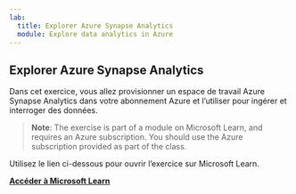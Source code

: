 ```yaml
---
lab:
  title: Explorer Azure Synapse Analytics
  module: Explore data analytics in Azure
---
```


## <a name="explore-azure-synapse-analytics"></a>Explorer Azure Synapse Analytics

Dans cet exercice, vous allez provisionner un espace de travail Azure Synapse Analytics dans votre abonnement Azure et l’utiliser pour ingérer et interroger des données.

> <bpt id="p1">**</bpt>Note<ept id="p1">**</ept>: The exercise is part of a module on Microsoft Learn, and requires an Azure subscription. You should use the Azure subscription provided as part of the class.

Utilisez le lien ci-dessous pour ouvrir l’exercice sur Microsoft Learn.

**[Accéder à Microsoft Learn](https://docs.microsoft.com/learn/modules/examine-components-of-modern-data-warehouse/5-exercise-azure-synapse#provision-an-azure-synapse-analytics-workspace)**

